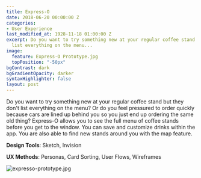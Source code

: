 ```yaml
---
title: Express-O
date: 2018-06-20 00:00:00 Z
categories:
- User Experience
last_modified_at: 1928-11-18 01:00:00 Z
excerpt: Do you want to try something new at your regular coffee stand but they don't
  list everything on the menu...
image:
  feature: Express-O Prototype.jpg
  topPosition: "-50px"
bgContrast: dark
bgGradientOpacity: darker
syntaxHighlighter: false
layout: post
---
```


Do you want to try something new at your regular coffee stand but they don't list everything on the menu? Or do you feel pressured to order quickly because cars are lined up behind you so you just end up ordering the same old thing? Express-O allows you to see the full menu of coffee stands before you get to the window. You can save and customize drinks within the app. You are also able to find new stands around you with the map feature.

**Design Tools**: Sketch, Invision

**UX Methods**: Personas, Card Sorting, User Flows, Wireframes

![expresso-prototype.jpg](/uploads/expresso-prototype.jpg)
